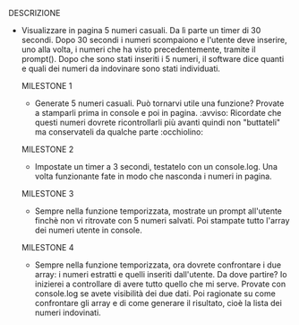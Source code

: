 DESCRIZIONE

-  Visualizzare in pagina 5 numeri casuali. Da lì parte un timer di 30 secondi.
   Dopo 30 secondi i numeri scompaiono e l'utente deve inserire, uno alla volta, i numeri che ha visto precedentemente, tramite il prompt().
   Dopo che sono stati inseriti i 5 numeri, il software dice quanti e quali dei numeri da indovinare sono stati individuati.

   MILESTONE 1

   -  Generate 5 numeri casuali. Può tornarvi utile una funzione? Provate a stamparli prima in console e poi in pagina.
      :avviso: Ricordate che questi numeri dovrete ricontrollarli più avanti quindi non "buttateli" ma conservateli da qualche parte :occhiolino:

   MILESTONE 2

   -  Impostate un timer a 3 secondi, testatelo con un console.log. Una volta funzionante fate in modo che nasconda i numeri in pagina.

   MILESTONE 3

   -  Sempre nella funzione temporizzata, mostrate un prompt all'utente finchè non vi ritrovate con 5 numeri salvati. Poi stampate tutto l'array dei numeri utente in console.

   MILESTONE 4

   -  Sempre nella funzione temporizzata, ora dovrete confrontare i due array: i numeri estratti e quelli inseriti dall'utente. Da dove partire? Io inizierei a controllare di avere tutto quello che mi serve. Provate con console.log se avete visibilità dei due dati. Poi ragionate su come confrontare gli array e di come generare il risultato, cioè la lista dei numeri indovinati.
